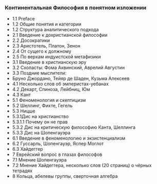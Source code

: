 ### Континентальная Философия в понятном изложении

- 1.1 Preface
- 1.2 Общие понятия и категории
- 1.2 Структура аналитического подхода
- 2.1 Введение к дохристианской философии
- 2.2 Досократики
- 2.3 Аристотель, Платон, Зенон
- 2.4 От сущего к должному
- 2.5 По верхам индуистской метафизики
- 3.1 Введение в христианскую эру
- 3.2 Схоласты: Фома Аквинский, Аврелий Августин
- 3.3 Поздние мыслители:
- Бруно Джордано, Тейяр де Шаден, Кузьма Алексеев
- 4.1 Несколько слов об эмперистах-уебанах
- 4.2 Декарт, Спиноза, Лейбниц, Юм
- 4.3 Кант
- 5.1 Феноменология и скептицизм
- 5.2 Шеллинг, Фихте, Гегель
- 5.3 Ницше
- 5.3.1Дис на христианство
- 5.3.1.1 Почему он не прав
- 5.3.2 Дис на критическую философию Канта, Шеллинга
- 5.3.3 Дис на Шопенгауэра
- 6.1 Введение в феноменологию и экзистенциализм
- 6.2 Гуссарль, Шопенгауэр, Яспер Моглот
- 6.3 Хайдеггер
- 7 Еврейский вопрос в глазах философов
- 7.1 Мнение Шопенгауэра
- 7.2 Мнение Хайдеггера, несколько слов (20 страниц) о чëрных тетрадях
- 8 Кольца, абелевы группы, сверточная алгебра
